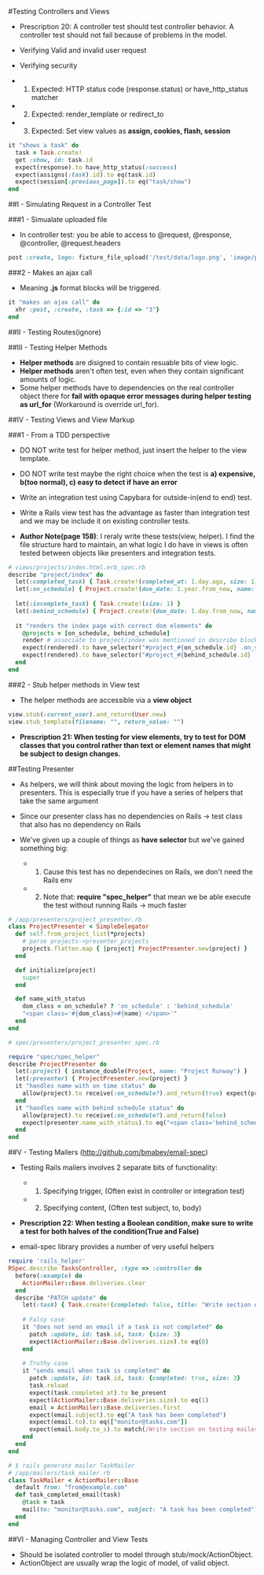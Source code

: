 #Testing Controllers and Views

- Prescription 20: A controller test should test controller behavior. A controller test should not fail because of problems in the model.

- Verifying Valid and invalid user request
- Verifying security

- 1. Expected: HTTP status code (response.status) or have_http_status matcher
- 2. Expected: render_template or redirect_to
- 3. Expected: Set view values as **assign, cookies, flash, session**

```ruby
it "shows a task" do
  task = Task.create!
  get :show, id: task.id
  expect(response).to have_http_status(:success) 
  expect(assigns(:task).id).to eq(task.id) 
  expect(session[:previous_page]).to eq("task/show")
end

```

##I - Simulating Request in a Controller Test

###1 - Simualate uploaded file

- In controller test: you be able to access to @request, @response, @controller, @request.headers

```ruby
post :create, logo: fixture_file_upload('/test/data/logo.png', 'image/png')
```

###2 - Makes an ajax call

- Meaning **.js** format blocks will be triggered.

```ruby
it "makes an ajax call" do
  xhr :post, :create, :task => {:id => "3"}
end
```

##II - Testing Routes(ignore)

##III - Testing Helper Methods

- **Helper methods** are disigned to contain resuable bits of view logic. 
- **Helper methods** aren't often test, even when they contain significant amounts of logic.
- Some helper methods have to dependencies on the real controller object there for **fail with opaque error messages during helper testing as url_for** (Workaround is override url_for).

##IV - Testing Views and View Markup 

###1 -  From a TDD perspective

- DO NOT write test for helper method, just insert the helper to the view template.
- DO NOT write test maybe the right choice when the test is **a) expensive, b(too normal), c) easy to detect if have an error** 

- Write an integration test using Capybara for outside-in(end to end) test.
- Write a Rails view test has the advantage as faster than integration test and we may be include it on existing controller tests.

- **Author Note(page 158)**: I reraly write these tests(view, helper). I find the file structure hard to maintain, an what logic I do have in views is often tested between objects like presenters and integration tests.
 
```ruby
# views/projects/index.html.erb_spec.rb
describe "project/index" do
  let(:completed_task) { Task.create!(completed_at: 1.day.ago, size: 1) }
  let(:on_schedule) { Project.create!(due_date: 1.year.from_now, name: "On Schedule", tasks: [completed_task]) }
  
  let(:incomplete_task) { Task.create!(size: 1) }
  let(:behind_schedule) { Project.create!(due_date: 1.day.from_now, name: "Behind Schedule", tasks: [incomplete_task]) }
  
  it "renders the index page with correct dom elements" do
    @projects = [on_schedule, behind_schedule]
    render # associate to project/index was mentioned in describe block.
    expect(rendered).to have_selector("#project_#{on_schedule.id} .on_schedule")
    expect(rendered).to have_selector("#project_#{behind_schedule.id} .behind_schedule")
  end
end
```
###2 - Stub helper methods in View test

- The helper methods are accessible via a **view object**
```ruby
view.stub(:current_user).and_return(User.new)
view.stub_template(filename: "", return_value: "")
```

- **Prescription 21: When testing for view elements, try to test for DOM classes that you control rather than text or element names that might be subject to design changes.**


##Testing Presenter

- As helpers, we will think about moving the logic from helpers in to presenters. This is especially true if you have a series of helpers that take the same argument

- Since our presenter class has no dependencies on Rails -> test class that also has no dependency on Rails
 
- We've given up a couple of things as **have selector** but we've gained something big:
    - 1) Cause this test has no dependecines on Rails, we don't need the Rails env
    - 2) Note that: **require "spec_helper"** that mean we be able execute the test without running Rails -> much faster
```ruby
# /app/presenters/project_presenter.rb
class ProjectPresenter < SimpleDelegator
  def self.from_project_list(*projects)
    # parse projects->presenter_projects
    projects.flatten.map { |project| ProjectPresenter.new(project) }
  end

  def initialize(project) 
    super
  end

  def name_with_status
    dom_class = on_schedule? ? 'on_schedule' : 'behind_schedule'
    "<span class='#{dom_class}>#{name} </span>'"
  end
end

# spec/presenters/project_presenter_spec.rb

require "spec/spec_helper"
describe ProjectPresenter do
  let(:project) { instance_double(Project, name: "Project Runway") } 
  let(:presenter) { ProjectPresenter.new(project) }
  it "handles name with on time status" do
    allow(project).to receive(:on_schedule?).and_return(true) expect(presenter.name_with_status).to eq("<span class='on_schedule'>Project Runway</span>") 
  end
  it "handles name with behind schedule status" do 
    allow(project).to receive(:on_schedule?).and_return(false) 
    expect(presenter.name_with_status).to eq("<span class='behind_schedule'>Project Runway</span>") 
  end
end

```

##V - Testing Mailers (http://github.com/bmabey/email-spec)

- Testing Rails mailers involves 2 separate bits of functionality:
    - 1) Specifying trigger, (Often exist in controller or integration test)
    - 2) Specifying content, (Often test subject, to, body)

- **Prescription 22: When testing a Boolean condition, make sure to write a test for both halves of the condition(True and False)**

- email-spec library provides a number of very useful helpers
```ruby
require 'rails_helper'
RSpec.describe TasksController, :type => :controller do 
  before(:example) do
    ActionMailer::Base.deliveries.clear
  end
  describe "PATCH update" do
    let(:task) { Task.create!(completed: false, title: "Write section on testing mailers", size: 2) } 
    
    # Falsy case
    it "does not send an email if a task is not completed" do
      patch :update, id: task.id, task: {size: 3}
      expect(ActionMailer::Base.deliveries.size).to eq(0)
    end
     
    # Truthy case 
    it "sends email when task is completed" do
      patch :update, id: task.id, task: {completed: true, size: 3}
      task.reload
      expect(task.completed_at).to be_present
      expect(ActionMailer::Base.deliveries.size).to eq(1)
      email = ActionMailer::Base.deliveries.first
      expect(email.subject).to eq("A task has been completed")
      expect(email.to).to eq(["monitor@tasks.com"])
      expect(email.body.to_s).to match(/Write section on testing mailers/)
    end
  end
end

# $ rails generate mailer TaskMailer
# /app/mailers/task_mailer.rb
class TaskMailer < ActionMailer::Base 
  default from: "from@example.com"
  def task_completed_email(task)
    @task = task
    mail(to: "monitor@tasks.com", subject: "A task has been completed")
  end 
end
```

##VI - Managing Controller and View Tests

- Should be isolated controller to model through stub/mock/ActionObject.
- ActionObject are usually wrap the logic of model, of valid object.










